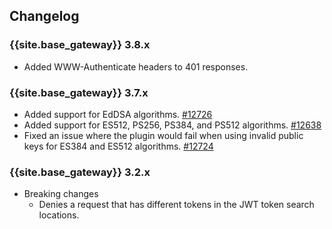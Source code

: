 ## Changelog

### {{site.base_gateway}} 3.8.x
* Added WWW-Authenticate headers to 401 responses.

### {{site.base_gateway}} 3.7.x
* Added support for EdDSA algorithms.
[#12726](https://github.com/Kong/kong/issues/12726)
* Added support for ES512, PS256, PS384, and PS512 algorithms.
[#12638](https://github.com/Kong/kong/issues/12638)
* Fixed an issue where the plugin would fail when using invalid public keys for ES384 and ES512 algorithms.
[#12724](https://github.com/Kong/kong/issues/12724)

### {{site.base_gateway}} 3.2.x

* Breaking changes
  * Denies a request that has different tokens in the JWT token search locations.